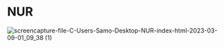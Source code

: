 # NUR
![screencapture-file-C-Users-Samo-Desktop-NUR-index-html-2023-03-09-01_09_38 (1)](https://user-images.githubusercontent.com/121224893/223881623-2889f375-820c-457a-8cc8-bc76b0fe970c.png)
